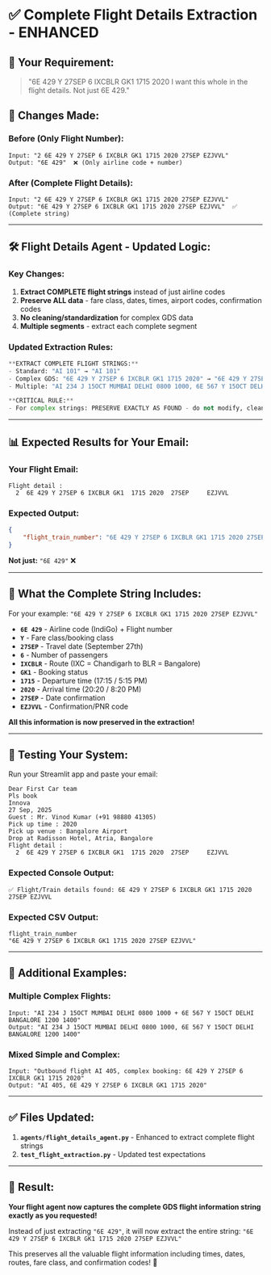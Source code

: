 # ✅ **Complete Flight Details Extraction - ENHANCED**

## 🎯 **Your Requirement:**

> "6E 429 Y 27SEP 6 IXCBLR GK1 1715 2020 I want this whole in the flight details. Not just 6E 429."

## 🔄 **Changes Made:**

### **Before (Only Flight Number):**
```
Input: "2 6E 429 Y 27SEP 6 IXCBLR GK1 1715 2020 27SEP EZJVVL"
Output: "6E 429"  ❌ (Only airline code + number)
```

### **After (Complete Flight Details):**
```
Input: "2 6E 429 Y 27SEP 6 IXCBLR GK1 1715 2020 27SEP EZJVVL"  
Output: "6E 429 Y 27SEP 6 IXCBLR GK1 1715 2020 27SEP EZJVVL"  ✅ (Complete string)
```

---

## 🛠️ **Flight Details Agent - Updated Logic:**

### **Key Changes:**

1. **Extract COMPLETE flight strings** instead of just airline codes
2. **Preserve ALL data** - fare class, dates, times, airport codes, confirmation codes
3. **No cleaning/standardization** for complex GDS data
4. **Multiple segments** - extract each complete segment

### **Updated Extraction Rules:**

```python
**EXTRACT COMPLETE FLIGHT STRINGS:**
- Standard: "AI 101" → "AI 101"
- Complex GDS: "6E 429 Y 27SEP 6 IXCBLR GK1 1715 2020" → "6E 429 Y 27SEP 6 IXCBLR GK1 1715 2020"
- Multiple: "AI 234 J 15OCT MUMBAI DELHI 0800 1000, 6E 567 Y 15OCT DELHI BANGALORE 1200 1400"

**CRITICAL RULE:**
- For complex strings: PRESERVE EXACTLY AS FOUND - do not modify, clean or standardize
```

---

## 📊 **Expected Results for Your Email:**

### **Your Flight Email:**
```
Flight detail :   
  2  6E 429 Y 27SEP 6 IXCBLR GK1  1715 2020  27SEP     EZJVVL
```

### **Expected Output:**
```json
{
    "flight_train_number": "6E 429 Y 27SEP 6 IXCBLR GK1 1715 2020 27SEP EZJVVL"
}
```

**Not just:** `"6E 429"` ❌

---

## 🧪 **What the Complete String Includes:**

For your example: `"6E 429 Y 27SEP 6 IXCBLR GK1 1715 2020 27SEP EZJVVL"`

- **`6E 429`** - Airline code (IndiGo) + Flight number
- **`Y`** - Fare class/booking class
- **`27SEP`** - Travel date (September 27th)
- **`6`** - Number of passengers
- **`IXCBLR`** - Route (IXC = Chandigarh to BLR = Bangalore)
- **`GK1`** - Booking status
- **`1715`** - Departure time (17:15 / 5:15 PM)
- **`2020`** - Arrival time (20:20 / 8:20 PM)
- **`27SEP`** - Date confirmation
- **`EZJVVL`** - Confirmation/PNR code

**All this information is now preserved in the extraction!**

---

## 🚀 **Testing Your System:**

Run your Streamlit app and paste your email:
```
Dear First Car team
Pls book
Innova
27 Sep, 2025
Guest : Mr. Vinod Kumar (+91 98880 41305)
Pick up time : 2020
Pick up venue : Bangalore Airport
Drop at Radisson Hotel, Atria, Bangalore
Flight detail :   
  2  6E 429 Y 27SEP 6 IXCBLR GK1  1715 2020  27SEP     EZJVVL
```

### **Expected Console Output:**
```
✅ Flight/Train details found: 6E 429 Y 27SEP 6 IXCBLR GK1 1715 2020 27SEP EZJVVL
```

### **Expected CSV Output:**
```csv
flight_train_number
"6E 429 Y 27SEP 6 IXCBLR GK1 1715 2020 27SEP EZJVVL"
```

---

## 🎯 **Additional Examples:**

### **Multiple Complex Flights:**
```
Input: "AI 234 J 15OCT MUMBAI DELHI 0800 1000 + 6E 567 Y 15OCT DELHI BANGALORE 1200 1400"
Output: "AI 234 J 15OCT MUMBAI DELHI 0800 1000, 6E 567 Y 15OCT DELHI BANGALORE 1200 1400"
```

### **Mixed Simple and Complex:**
```
Input: "Outbound flight AI 405, complex booking: 6E 429 Y 27SEP 6 IXCBLR GK1 1715 2020"
Output: "AI 405, 6E 429 Y 27SEP 6 IXCBLR GK1 1715 2020"
```

---

## ✅ **Files Updated:**

1. **`agents/flight_details_agent.py`** - Enhanced to extract complete flight strings
2. **`test_flight_extraction.py`** - Updated test expectations

---

## 🎉 **Result:**

**Your flight agent now captures the complete GDS flight information string exactly as you requested!**

Instead of just extracting `"6E 429"`, it will now extract the entire string:
`"6E 429 Y 27SEP 6 IXCBLR GK1 1715 2020 27SEP EZJVVL"`

This preserves all the valuable flight information including times, dates, routes, fare class, and confirmation codes! 🚀